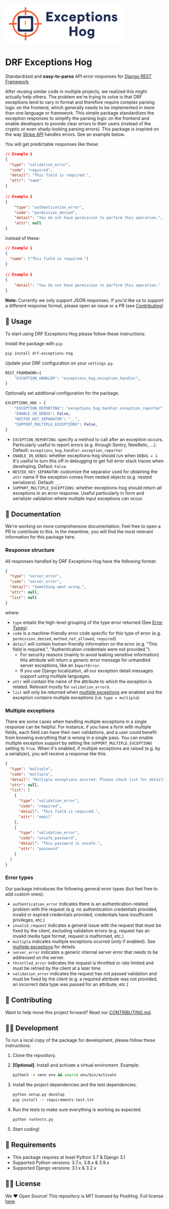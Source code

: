 <img src="drf-exceptions-hog.png" alt="Logo" height="125" />

# DRF Exceptions Hog

Standardized and **easy-to-parse** API error responses for [Django REST Framework][drf].

After reusing similar code in multiple projects, we realized this might actually help others. The problem we're trying to solve is that DRF exceptions tend to vary in format and therefore require complex parsing logic on the frontend, which generally needs to be implemented in more than one language or framework. This simple package standardizes the exception responses to simplify the parsing logic on the frontend and enable developers to provide clear errors to their users (instead of the cryptic or even shady-looking parsing errors). This package is inspired on the way [Stripe API](https://stripe.com/docs/api/errors) handles errors. See an example below.

You will get predictable responses like these:

```json
// Example 1
{
  "type": "validation_error",
  "code": "required",
  "detail": "This field is required.",
  "attr": "name"
}

// Example 2
{
    "type": "authentication_error",
    "code": "permission_denied",
    "detail": "You do not have permission to perform this operation.",
    "attr": null
}

```

instead of these:

```json
// Example 1
{
  "name": ["This field is required."]
}

// Example 2
{
    "detail": "You do not have permission to perform this operation."
}
```

**Note:** Currently we only support JSON responses. If you'd like us to support a different response format, please open an issue or a PR (see [Contributing](#-contributing))

## 🔌 Usage

To start using DRF Exceptions Hog please follow these instructions:

Install the package with `pip`

```bash
pip install drf-exceptions-hog
```

Update your DRF configuration on your `settings.py`.

```python
REST_FRAMEWORK={
    "EXCEPTION_HANDLER": "exceptions_hog.exception_handler",
}
```

Optionally set additional configuration for the package.

```python
EXCEPTIONS_HOG = {
    "EXCEPTION_REPORTING": "exceptions_hog.handler.exception_reporter",
    "ENABLE_IN_DEBUG": False,
    "NESTED_KEY_SEPARATOR": "__",
    "SUPPORT_MULTIPLE_EXCEPTIONS": False,
}
```

- `EXCEPTION_REPORTING`: specify a method to call after an exception occurs. Particularly useful to report errors (e.g. through Sentry, NewRelic, ...). Default: `exceptions_hog.handler.exception_reporter`
- `ENABLE_IN_DEBUG`: whether exceptions-hog should run when `DEBUG = 1`. It's useful to turn this off in debugging to get full error stack traces when developing. Defaut: `False`.
- `NESTED_KEY_SEPARATOR`: customize the separator used for obtaining the `attr` name if the exception comes from nested objects (e.g. nested serializers). Default: `__`.
- `SUPPORT_MULTIPLE_EXCEPTIONS`: whether exceptions-hog should return all exceptions in an error response. Useful particularly in form and serializer validation where multiple input exceptions can occur.

## 📑 Documentation

We're working on more comprehensive documentation. Feel free to open a PR to contribute to this. In the meantime, you will find the most relevant information for this package here.

### Response structure

All responses handled by DRF Exceptions Hog have the following format:

```json
{
  "type": "server_error",
  "code": "server_error",
  "detail": "Something went wrong.",
  "attr": null,
  "list": null
}
```

where:

- `type` entails the high-level grouping of the type error returned (See [Error Types](#error-types)).
- `code` is a machine-friendly error code specific for this type of error (e.g. `permission_denied`, `method_not_allowed`, `required`)
- `detail` will contain human-friendly information on the error (e.g. "This field is required.", "Authentication credentials were not provided.").
  - For security reasons (mainly to avoid leaking sensitive information) this attribute will return a generic error message for unhandled server exceptions, like an `ImportError`.
  - If you use Django localization, all our exception detail messages support using multiple languages.
- `attr` will contain the name of the attribute to which the exception is related. Relevant mostly for `validation_error`s.
- `list` will only be returned when [multiple exceptions](#multiple-exceptions) are enabled and the exception contains multiple exceptions (i.e. `type = multiple`).

### Multiple exceptions

There are some cases when handling multiple exceptions in a single response can be helpful. For instance, if you have a form with multiple fields, each field can have their own validations, and a user could benefit from knowing everything that is wrong in a single pass. You can enable multiple exception support by setting the `SUPPORT_MULTIPLE_EXCEPTIONS` setting to `True`. When it's enabled, if multiple exceptions are raised (e.g. by a serializer), you will receive a response like this:

```json
{
  "type": "multiple",
  "code": "multiple",
  "detail": "Multiple exceptions ocurred. Please check list for details.",
  "attr": null,
  "list": [
    {
      "type": "validation_error",
      "code": "required",
      "detail": "This field is required.",
      "attr": "email"
    },
    {
      "type": "validation_error",
      "code": "unsafe_password",
      "detail": "This password is unsafe.",
      "attr": "password"
    }
  ]
}
```

### Error types

Our package introduces the following general error types (but feel free to add custom ones):

- `authentication_error` indicates there is an authentication-related problem with the request (e.g. no authentication credentials provided, invalid or expired credentials provided, credentials have insufficient privileges, etc.)
- `invalid_request` indicates a general issue with the request that must be fixed by the client, excluding validation errors (e.g. request has an invalid media type format, request is malformed, etc.)
- `multiple` indicates multiple exceptions ocurred (only if enabled). See [multiple exceptions](#multiple-exceptions) for details.
- `server_error` indicates a generic internal server error that needs to be addressed on the server.
- `throttled_error` indicates the request is throttled or rate limited and must be retried by the client at a later time.
- `validation_error` indicates the request has not passed validation and must be fixed by the client (e.g. a required attribute was not provided, an incorrect data type was passed for an attribute, etc.)

## 🤝 Contributing

Want to help move this project forward? Read our [CONTRIBUTING.md](CONTRIBUTING.md).

## 👩‍💻 Development

To run a local copy of the package for development, please follow these instructions:

1. Clone the repository.
1. **[Optional]**. Install and activate a virtual enviroment. Example:

   ```bash
   python3 -m venv env && source env/bin/activate
   ```

1. Install the project dependencies and the test dependencies.

   ```bash
   python setup.py develop
   pip install -r requirements-test.txt
   ```

1. Run the tests to make sure everything is working as expected.

   ```bash
   python runtests.py
   ```

1. Start coding!

## 🧱 Requirements

- This package requires at least Python 3.7 & Django 3.1
- Supported Python versions: 3.7.x, 3.8.x & 3.9.x
- Supported Django versions: 3.1.x & 3.2.x

## 👨‍⚖️ License

We ♥ Open Source! This repository is MIT licensed by PostHog. Full license [here](LICENSE).

[drf]: https://github.com/encode/django-rest-framework

